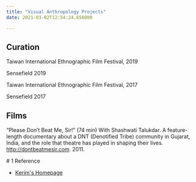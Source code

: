 ```yaml
---
title: "Visual Anthropology Projects"
date: 2021-03-02T12:54:24.656000

---
```


## Curation

Taiwan International Ethnographic Film Festival, 2019

Sensefield 2019

Taiwan International Ethnographic Film Festival, 2017

Sensefield 2017

## Films

“Please Don’t Beat Me, Sir!” (74 min) With Shashwati Talukdar. A feature-length documentary about a DNT (Denotified Tribe) community in Gujarat, India, and the role that theatre has played in shaping their lives. http://dontbeatmesir.com. 2011.


<div class="roam-backrefs">
# 1 Reference

- [Kerim's Homepage](index.md)
</div>